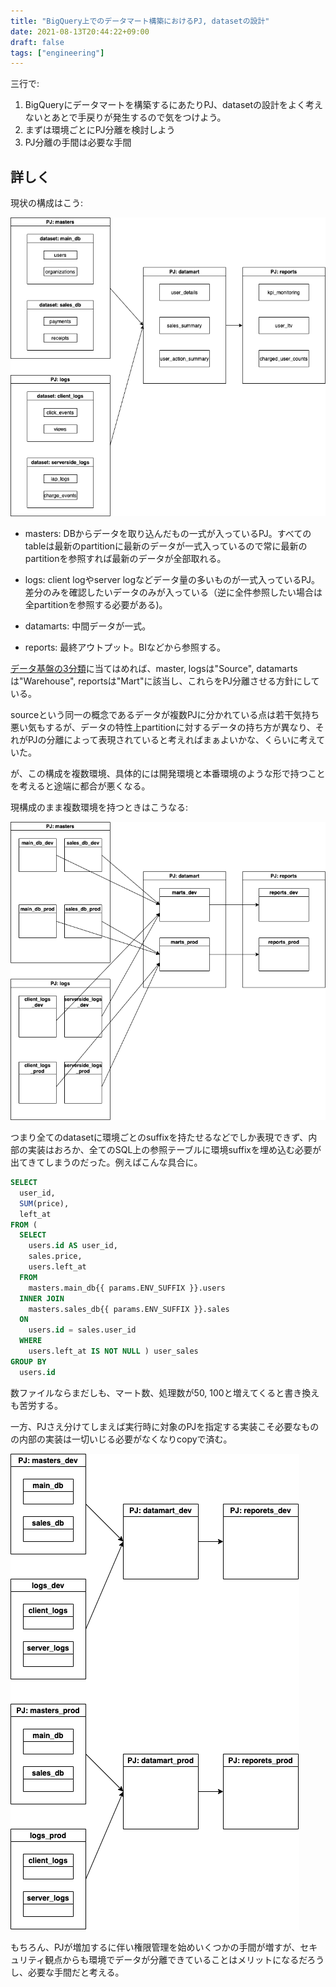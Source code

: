 ```yaml
---
title: "BigQuery上でのデータマート構築におけるPJ, datasetの設計"
date: 2021-08-13T20:44:22+09:00
draft: false
tags: ["engineering"]
---
```


三行で:

1. BigQueryにデータマートを構築するにあたりPJ、datasetの設計をよく考えないとあとで手戻りが発生するので気をつけよう。
2. まずは環境ごとにPJ分離を検討しよう
3. PJ分離の手間は必要な手間

<!--more-->

## 詳しく


現状の構成はこう:

![現構成](current_pj_dataset.png)

* masters: DBからデータを取り込んだもの一式が入っているPJ。すべてのtableは最新のpartitionに最新のデータが一式入っているので常に最新のpartitionを参照すれば最新のデータが全部取れる。

* logs: client logやserver logなどデータ量の多いものが一式入っているPJ。差分のみを確認したいデータのみが入っている（逆に全件参照したい場合は全partitionを参照する必要がある)。

* datamarts: 中間データが一式。

* reports: 最終アウトプット。BIなどから参照する。

[データ基盤の3分類](https://yuzutas0.hatenablog.com/entry/2018/12/02/180000)に当てはめれば、master, logsは"Source", datamartsは"Warehouse", reportsは"Mart"に該当し、これらをPJ分離させる方針にしている。

sourceという同一の概念であるデータが複数PJに分かれている点は若干気持ち悪い気もするが、データの特性上partitionに対するデータの持ち方が異なり、それがPJの分離によって表現されていると考えればまぁよいかな、くらいに考えていた。

が、この構成を複数環境、具体的には開発環境と本番環境のような形で持つことを考えると途端に都合が悪くなる。

現構成のまま複数環境を持つときはこうなる:

![現構成](current_pj_env.png)


つまり全てのdatasetに環境ごとのsuffixを持たせるなどでしか表現できず、内部の実装はおろか、全てのSQL上の参照テーブルに環境suffixを埋め込む必要が出てきてしまうのだった。例えばこんな具合に。

```sql
SELECT
  user_id,
  SUM(price),
  left_at
FROM (
  SELECT
    users.id AS user_id,
    sales.price,
    users.left_at
  FROM
    masters.main_db{{ params.ENV_SUFFIX }}.users
  INNER JOIN
    masters.sales_db{{ params.ENV_SUFFIX }}.sales
  ON
    users.id = sales.user_id
  WHERE
    users.left_at IS NOT NULL ) user_sales
GROUP BY
  users.id
```

数ファイルならまだしも、マート数、処理数が50, 100と増えてくると書き換えも苦労する。


一方、PJさえ分けてしまえば実行時に対象のPJを指定する実装こそ必要なものの内部の実装は一切いじる必要がなくなりcopyで済む。

![改善構成](ideal_pj_dataset.png)

もちろん、PJが増加するに伴い権限管理を始めいくつかの手間が増すが、セキュリティ観点からも環境でデータが分離できていることはメリットになるだろうし、必要な手間だと考える。




